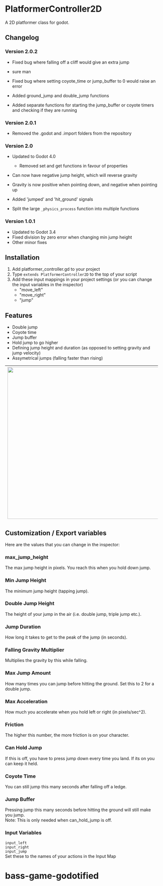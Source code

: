 # PlatformerController2D

A 2D platformer class for godot.

## Changelog

### Version 2.0.2

- Fixed bug where falling off a cliff would give an extra jump
- sure man

- Fixed bug where setting coyote_time or jump_buffer to 0 would raise an error

- Added ground_jump and double_jump functions

- Added separate functions for starting the jump_buffer or coyote timers and checking if they are running

### Version 2.0.1

- Removed the .godot and .import folders from the repository

### Version 2.0

- Updated to Godot 4.0
  
  - Removed set and get functions in favour of properties

- Can now have negative jump height, which will reverse gravity

- Gravity is now positive when pointing down, and negative when pointing up

- Added 'jumped' and 'hit_ground' signals

- Split the large `_physics_process` function into multiple functions

### Version 1.0.1

- Updated to Godot 3.4
- Fixed division by zero error when changing min jump height
- Other minor fixes

## Installation

1. Add platformer_controller.gd to your project
2. Type `extends PlatformerController2D` to the top of your script
3. Add these input mappings in your project settings (or you can change the input variables in the inspector)
   - "move_left"
   - "move_right"
   - "jump"

## Features

- Double jump
- Coyote time
- Jump buffer
- Hold jump to go higher
- Defining jump height and duration (as opposed to setting gravity and jump velocity)
- Assymetrical jumps (falling faster than rising)

| <img src="https://github.com/Ev01/PlatformerController2D/raw/assets/jumping.GIF" width="500"> | <img src="https://github.com/Ev01/PlatformerController2D/raw/assets/jump_duration.GIF" width="500"> | <img src="https://github.com/Ev01/PlatformerController2D/raw/assets/jump_height.GIF" width="500"> |
| --------------------------------------------------------------------------------------------- | --------------------------------------------------------------------------------------------------- | ------------------------------------------------------------------------------------------------- |

## Customization / Export variables

Here are the values that you can change in the inspector:

### max_jump_height

The max jump height in pixels. You reach this when you hold down jump.

### Min Jump Height

The minimum jump height (tapping jump).

### Double Jump Height

The height of your jump in the air (i.e. double jump, triple jump etc.).

### Jump Duration

How long it takes to get to the peak of the jump (in seconds).

### Falling Gravity Multiplier

Multiplies the gravity by this while falling.

### Max Jump Amount

How many times you can jump before hitting the ground. Set this to 2 for a double jump.

### Max Acceleration

How much you accelerate when you hold left or right (in pixels/sec^2).

### Friction

The higher this number, the more friction is on your character.

### Can Hold Jump

If this is off, you have to press jump down every time you land. If its on you can keep it held.

### Coyote Time

You can still jump this many seconds after falling off a ledge.

### Jump Buffer

Pressing jump this many seconds before hitting the ground will still make you jump.\
Note: This is only needed when can_hold_jump is off.

### Input Variables

`input_left`\
`input_right`\
`input_jump`\
 Set these to the names of your actions in the Input Map
# bass-game-godotified
